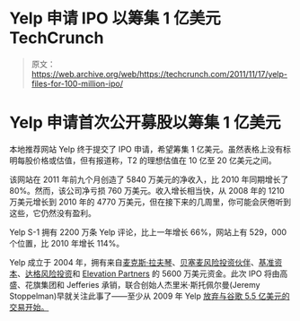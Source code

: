 # Yelp 申请 IPO 以筹集 1 亿美元 TechCrunch

> 原文：<https://web.archive.org/web/https://techcrunch.com/2011/11/17/yelp-files-for-100-million-ipo/>

# Yelp 申请首次公开募股以筹集 1 亿美元

本地推荐网站 Yelp 终于提交了 IPO 申请，希望筹集 1 亿美元。虽然表格上没有标明每股价格或估值，但有报道称，T2 的理想估值在 10 亿至 20 亿美元之间。

该网站在 2011 年前九个月创造了 5840 万美元的净收入，比 2010 年同期增长了 80%。然而，该公司净亏损 760 万美元。收入增长相当快，从 2008 年的 1210 万美元增长到 2010 年的 4770 万美元，但在接下来的几周里，你可能会厌倦听到这些，它仍然没有盈利。

Yelp S-1 拥有 2200 万条 Yelp 评论，比上一年增长 66%，网站上有 529，000 个位置，比 2010 年增长 114%。

Yelp 成立于 2004 年，拥有来自[麦克斯·拉夫琴](https://web.archive.org/web/20230208025114/http://www.crunchbase.com/person/max-levchin "Max Levchin")、[贝塞麦风险投资伙伴](https://web.archive.org/web/20230208025114/http://www.crunchbase.com/financial-organization/bessemer-venture-partners "Bessemer Venture Partners")、[基准资本](https://web.archive.org/web/20230208025114/http://www.crunchbase.com/financial-organization/benchmark-capital "Benchmark Capital")、[达格风险投资](https://web.archive.org/web/20230208025114/http://www.crunchbase.com/financial-organization/dag-ventures "DAG Ventures")和 [Elevation Partners](https://web.archive.org/web/20230208025114/http://www.crunchbase.com/financial-organization/elevation-partners "Elevation Partners") 的 5600 万美元资金。此次 IPO 将由高盛、花旗集团和 Jefferies 承销，联合创始人杰里米·斯托佩尔曼(Jeremy Stoppelman)早就关注此事了——至少从 2009 年 Yelp [放弃与谷歌 5.5 亿美元的交易开始。](https://web.archive.org/web/20230208025114/https://techcrunch.com/2009/12/20/yelp-walks-away-from-google-deal-and-half-a-billion-dollars/)